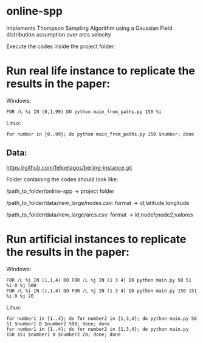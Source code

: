 # online-spp
Implements Thompson Sampling Algorithm using a Gaussian Field distribution assumption over arcs velocity

Execute the codes inside the project folder.

# Run real life instance to replicate the results in the paper:

Windows: 
```
FOR /L %i IN (0,1,99) DO python main_from_paths.py 150 %i
```
Linux: 
```
for number in {0..99}; do python main_from_paths.py 150 $number; done
```
## Data:
https://github.com/felipelagos/beijing-instance.git

Folder containing the codes should look like:

/path_to_folder/online-spp -> project folder

/path_to_folder/data/new_large/nodes.csv: format -> id;latitude;longitude

/path_to_folder/data/new_large/arcs.csv: format -> id;node1;node2;valores


# Run artificial instances to replicate the results in the paper:


Windows: 
```
FOR /L %i IN (1,1,4) DO FOR /L %j IN (1 3 4) DO python main.py 50 51 %i 0 %j 500
FOR /L %i IN (1,1,4) DO FOR /L %j IN (1 3 4) DO python main.py 150 151 %i 0 %j 20
```
Linux: 
```
for number1 in {1..4}; do for number2 in {1,3,4}; do python main.py 50 51 $number1 0 $number2 500; done; done
for number1 in {1..4}; do for number2 in {1,3,4}; do python main.py 150 151 $number1 0 $number2 20; done; done
```
